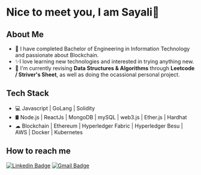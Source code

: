 # Nice to meet you, I am Sayali👋


## About Me

* 🌱 I have completed Bachelor of Engineering in Information Technology and passionate about Blockchain.
* ✨I love learning new technologies and interested in trying anything new.
* 💼 I'm currently revising **Data Structures & Algorithms** through **Leetcode / Striver's Sheet**, as well as doing the ocassional personal project.

## Tech Stack

* 💻 Javascript  |  GoLang  |  Solidity
* 🛢️ Node.js | ReactJs | MongoDB | mySQL | web3.js | Ether.js | Hardhat
* ☁ Blockchain | Ethereum | Hyperledger Fabric | Hyperledger Besu | AWS | Docker | Kubernetes

## How to reach me

[![Linkedin Badge](https://img.shields.io/badge/-LinkedIn-blue?style=flat-square&logo=Linkedin&logoColor=white&link=https://www.linkedin.com/in/sayalikukkar11/)](https://www.linkedin.com/in/sayalikukkar11/)
[![Gmail Badge](https://img.shields.io/badge/-Gmail-d14836?style=flat-square&logo=Gmail&logoColor=white&link=mail@sayukukkar11@gmail.com)](mailto:mail@sayukukkar11@gmail.com)









<!--
**Sayalikukkar/sayalikukkar** is a ✨ _special_ ✨ repository because its `README.md` (this file) appears on your GitHub profile.

Here are some ideas to get you started:

- 🔭 I’m currently working on ...
- 🌱 I’m currently learning ...
- 👯 I’m looking to collaborate on ...
- 🤔 I’m looking for help with ...
- 💬 Ask me about ...
- 📫 How to reach me: ...
- 😄 Pronouns: ...
- ⚡ Fun fact: ...
-->
